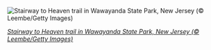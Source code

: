 
![Stairway to Heaven trail in Wawayanda State Park, New Jersey (© Leembe/Getty Images)](https://cn.bing.com//th?id=OHR.PochuckValley_EN-US7792130272_1920x1080.jpg&rf=LaDigue_1920x1080.jpg&pid=hp)

*[Stairway to Heaven trail in Wawayanda State Park, New Jersey (© Leembe/Getty Images)](https://www.bing.com/search?q=wawayanda+state+park+new+jersey&form=hpcapt&filters=HpDate%3a%2220210817_0700%22)*
